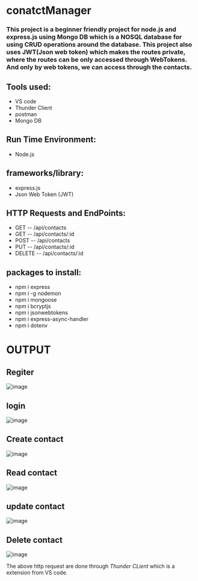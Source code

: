 # conatctManager

### This project is a beginner friendly project for node.js and express.js using Mongo DB which is a NOSQL database for using CRUD operations around the database. This project also uses JWT(Json web token) which makes the routes private, where the routes can be only accessed through WebTokens. And only by web tokens, we can access through the contacts.

## Tools used:
- VS code
- Thunder Client
- postman
- Mongo DB
  
## Run Time Environment:
- Node.js
  
## frameworks/library:
- express.js
- Json Web Token (JWT)

## HTTP Requests and EndPoints:
- GET -- /api/contacts
- GET -- /api/contacts/:id
- POST -- /api/contacts
- PUT -- /api/contacts/:id
- DELETE -- /api/contacts/:id

## packages to install:
- npm i express
- npm i -g nodemon
- npm i mongoose
- npm i bcryptjs
- npm i jsonwebtokens
- npm i express-async-handler
- npm i dotenv

# OUTPUT
## Regiter
![image](https://github.com/VIKRAM067/conatctManager_node.js/assets/92994739/bfcd969e-11ac-4c5a-a96c-7b533b89477c)

## login
![image](https://github.com/VIKRAM067/conatctManager_node.js/assets/92994739/95a526b7-22b3-42d1-ab34-03eb04dcd30c)

## Create contact
![image](https://github.com/VIKRAM067/conatctManager_node.js/assets/92994739/4d3b1f4a-9a02-493f-ab90-cc301b7aa209)

## Read contact
![image](https://github.com/VIKRAM067/conatctManager_node.js/assets/92994739/a3651ffe-b10c-43ea-a2d8-4241ed6e9f82)

## update contact
![image](https://github.com/VIKRAM067/conatctManager_node.js/assets/92994739/ae1a2dee-890f-4183-922b-1c7d270530bb)

## Delete contact
![image](https://github.com/VIKRAM067/conatctManager_node.js/assets/92994739/977355c5-3b4e-4786-8162-b11ecd5b2274)

The above http request are done through *Thunder CLient* which is a extension from VS code.






  
